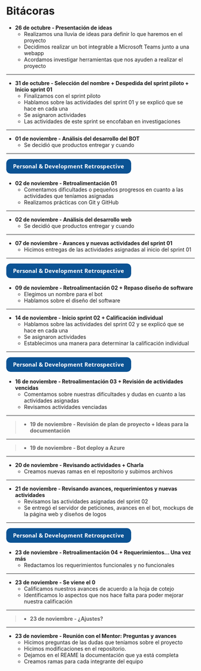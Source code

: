 # Bitácoras  

- **26 de octubre - Presentación de ideas**
  - Realizamos una lluvia de ideas para definir lo que haremos en el proyecto
  - Decidimos realizar un bot integrable a Microsoft Teams junto a una webapp
  - Acordamos investigar herramientas que nos ayuden a realizar el proyecto
***
- **31 de octubre - Selección del nombre + Despedida del sprint piloto + Inicio sprint 01**
  - Finalizamos con el sprint piloto 
  - Hablamos sobre las actividades del sprint 01 y se explicó que se hace en cada una
  - Se asignaron actividades 
  - Las actividades de este sprint se encofaban en investigaciones
***
- **01 de noviembre - Análisis del desarrollo del BOT**
  - Se decidió que productos entregar y cuando
***
 ![Imagen](3.png)  
- **02 de noviembre - Retroalimentación 01**
  - Comentamos dificultades o pequeños progresos en cuanto a las actividades que teníamos asignadas
  - Realizamos prácticas con Git y GitHub
***
- **02 de noviembre - Análisis del desarrollo web**
  - Se decidió que productos entregar y cuando
***
- **07 de noviembre - Avances y nuevas actividades del sprint 01**
  - Hicimos entregas de las actividades asignadas al inicio del sprint 01
***
![Imagen](3.png)  
- **09 de noviembre - Retroalimentación 02 + Repaso diseño de software**
  - Elegimos un nombre para el bot
  - Hablamos sobre el diseño del software
***
- **14 de noviembre - Inicio sprint 02 + Calificación individual**
  - Hablamos sobre las actividades del sprint 02 y se explicó que se hace en cada una
  - Se asignaron actividades
  - Establecimos una manera para determinar la calificación individual
***
![Imagen](3.png)  
- **16 de noviembre - Retroalimentación 03 + Revisión de actividades vencidas**
  - Comentamos sobre nuestras dificultades y dudas en cuanto a las actividades asignadas 
  - Revisamos actividades venciadas
***
> - **19 de noviembre - Revisión de plan de proyecto + Ideas para la documentación**
***
> - **19 de noviembre - Bot deploy a Azure** 
***
- **20 de noviembre - Revisando actividades + Charla**  
  - Creamos nuevas ramas en el repositorio y subimos archivos
***
- **21 de noviembre - Revisando avances, requerimientos y nuevas actividades**
  - Revisamos las actividades asignadas del sprint 02 
  - Se entregó el servidor de peticiones, avances en el bot, mockups de la página web y diseños de logos
***
![Imagen](3.png)  
- **23 de noviembre - Retroalimentación 04 + Requerimientos... Una vez más**
  - Redactamos los requerimientos funcionales y no funcionales
***
- **23 de noviembre - Se viene el 0**
  - Calificamos nuestros avances de acuerdo a la hoja de cotejo
  - Identificamos lo aspectos que nos hace falta para poder mejorar nuestra calificación
***
> - **23 de noviembre - ¿Ajustes?**
***
- **23 de noviembre - Reunión con el Mentor: Preguntas y avances**
  - Hicimos preguntas de las dudas que teníamos sobre el proyecto
  - Hicimos modificaciones en el repositorio. 
  - Dejamos en el REAME la documentación que ya está completa
  - Creamos ramas para cada integrante del equipo
